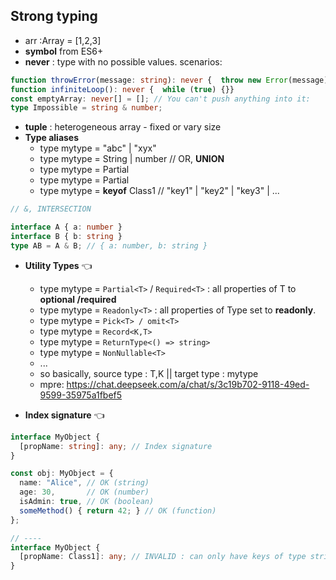 ## Strong typing
- arr :Array<number> = [1,2,3]
- **symbol** from ES6+
- **never** : type with no possible values. scenarios:
```typescript
function throwError(message: string): never {  throw new Error(message);}
function infiniteLoop(): never {  while (true) {}}
const emptyArray: never[] = []; // You can't push anything into it:
type Impossible = string & number;
```
- **tuple** : heterogeneous array - fixed or vary size
- **Type aliases**
  - type mytype = "abc" | "xyx"
  - type mytype = String | number  // OR, **UNION**
  - type mytype = Partial<User>
  - type mytype = Partial<string>
  - type mytype = **keyof** Class1  // "key1" | "key2" | "key3" | ...

```typescript
// &, INTERSECTION

interface A { a: number }
interface B { b: string }
type AB = A & B; // { a: number, b: string } 
```
- **Utility Types** :point_left:
  - type mytype = `Partial<T>` / `Required<T>`  : all properties of T to **optional /required**
  - type mytype = `Readonly<T>` : all properties of Type set to **readonly**.
  - type mytype = `Pick<T> / omit<T>`
  - type mytype = `Record<K,T>`
  - type mytype = `ReturnType<() => string>`
  - type mytype = `NonNullable<T>`
  - ...
  - so basically, source type : T,K || target type : mytype
  - mpre: https://chat.deepseek.com/a/chat/s/3c19b702-9118-49ed-9599-35975a1fbef5
  
- **Index signature** :point_left:
```typescript
interface MyObject {
  [propName: string]: any; // Index signature
}

const obj: MyObject = {
  name: "Alice", // OK (string)
  age: 30,       // OK (number)
  isAdmin: true, // OK (boolean)
  someMethod() { return 42; } // OK (function)
};

// ----
interface MyObject {
  [propName: Class1]: any; // INVALID : can only have keys of type string, number, or symbol
}
```



